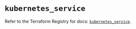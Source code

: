 # `kubernetes_service`

Refer to the Terraform Registry for docs: [`kubernetes_service`](https://registry.terraform.io/providers/hashicorp/kubernetes/2.26.0/docs/resources/service).
